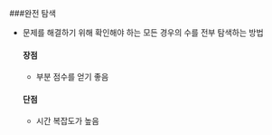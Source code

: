###완전 탐색
- 문제를 해결하기 위해 확인해야 하는 모든 경우의 수를 전부 탐색하는 방법
    #### 장점
    - 부분 점수를 얻기 좋음
    #### 단점
    - 시간 복잡도가 높음 